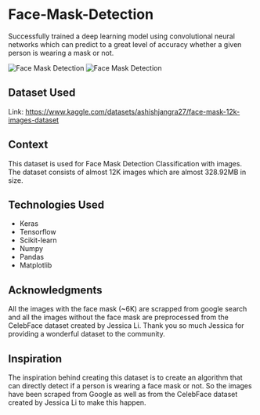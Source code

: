 # Face-Mask-Detection

Successfully trained a deep learning model using convolutional neural networks which can predict to a great level of accuracy whether a given person is wearing a mask or not.

![Face Mask Detection](https://repository-images.githubusercontent.com/257567981/d8ce0480-9ac0-11ea-8062-809a1b8bfab6)
![Face Mask Detection](https://www.researchdive.com/blogImages/NfBEa3zk4o.jpeg)

## Dataset Used

Link: https://www.kaggle.com/datasets/ashishjangra27/face-mask-12k-images-dataset

## Context

This dataset is used for Face Mask Detection Classification with images. The dataset consists of almost 12K images which are almost 328.92MB in size.

## Technologies Used

<ul>
  <li>Keras</li>
  <li>Tensorflow</li>
  <li>Scikit-learn</li>
  <li>Numpy</li>
  <li>Pandas</li>
  <li>Matplotlib</li>
</ul>

## Acknowledgments

All the images with the face mask (~6K) are scrapped from google search and all the images without the face mask are preprocessed from the CelebFace dataset created by Jessica Li. Thank you so much Jessica for providing a wonderful dataset to the community.

## Inspiration

The inspiration behind creating this dataset is to create an algorithm that can directly detect if a person is wearing a face mask or not. So the images have been scraped from Google as well as from the CelebFace dataset created by Jessica Li to make this happen.
